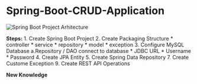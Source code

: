 # Spring-Boot-CRUD-Application
![Spring Boot Project Arhitecture](https://user-images.githubusercontent.com/49694359/146692210-bbed65a8-44c4-4769-927c-2ec707b41542.JPG)

**Steps:**  1. Create Spring Boot Project
        2. Create Packaging Structure
           * controller
           * service
           * repository
           * model
           * exception
        3. Configure MySQL Database
           a.Repository / DAO connect to database
              * JDBC URL
              * Username
              * Password
        4. Create JPA Entity
        5. Create Spring Data Repository
        7. Create Custome Exception
        9. Create REST API Operations
        
 **New Knowledge**
